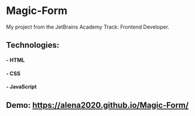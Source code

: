 # Magic-Form

My project from the JetBrains Academy Track: Frontend Developer.

## Technologies:

#### - HTML

#### - CSS

#### - JavaScript

## Demo: https://alena2020.github.io/Magic-Form/
